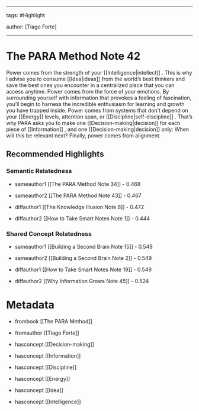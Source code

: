 




---

tags: #Highlight

author: [Tiago Forte]

---
# The PARA Method Note 42




Power comes from the strength of your  [[Intelligence|intellect]] . This is why I advise you to consume  [[Idea|ideas]]  from the world’s best thinkers and save the best ones you encounter in a centralized place that you can access anytime. Power comes from the force of your emotions. By surrounding yourself with information that provokes a feeling of fascination, you’ll begin to harness the incredible enthusiasm for learning and growth you have trapped inside. Power comes from systems that don’t depend on your  [[Energy]]  levels, attention span, or  [[Discipline|self-discipline]] . That’s why PARA asks you to make one  [[Decision-making|decision]]  for each piece of  [[Information]] , and one  [[Decision-making|decision]]  only: When will this be relevant next? Finally, power comes from alignment.


## Recommended Highlights

### Semantic Relatedness


- sameauthor1 [[The PARA Method Note 34]] - 0.468

- sameauthor2 [[The PARA Method Note 43]] - 0.467

- diffauthor1 [[The Knowledge Illusion Note 8]] - 0.472

- diffauthor2 [[How to Take Smart Notes Note 1]] - 0.444
### Shared Concept Relatedness


- sameauthor1 [[Building a Second Brain Note 15]] - 0.549

- sameauthor2 [[Building a Second Brain Note 2]] - 0.549

- diffauthor1 [[How to Take Smart Notes Note 19]] - 0.549

- diffauthor2 [[Why Information Grows Note 45]] - 0.524
# Metadata


- frombook [[The PARA Method]]

- fromauthor [[Tiago Forte]]

- hasconcept [[Decision-making]]

- hasconcept [[Information]]

- hasconcept [[Discipline]]

- hasconcept [[Energy]]

- hasconcept [[Idea]]

- hasconcept [[Intelligence]]